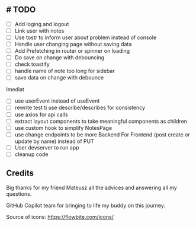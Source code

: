 ## \# TODO

- [ ]  Add loging and logout
- [ ]  Link user with notes
- [ ]  Use tostr to inform user about problem instead of console
- [ ]  Handle user changing page without saving data
- [ ] Add Prefetching in router or spinner on loading
- [ ] Do save on change with debouncing
- [ ] check toastify
- [ ] handle name of note too long for sidebar
- [ ] save data on change with debounce

Imediat
- [ ] use userEvent instead of useEvent
- [ ] rewrite test ti use describe/describes for consistency
- [ ] use axios for api calls
- [ ] extract layout components to take meaningful components as children
- [ ] use custom hook to simplify NotesPage
- [ ] use change endpoints to be more Backend For Frontend (post create or update by name) instead of PUT
- [ ] User devserver to run app
- [ ] cleanup code

## Credits
Big thanks for my friend Mateusz all the advices and answering all my questions.

GitHub Copilot team for bringing to life my buddy on this journey. 

Source of icons: https://flowbite.com/icons/